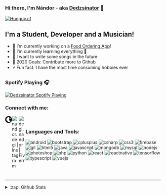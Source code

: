 ### Hi there, I'm Nándor - aka [Dedzsinator][website] 👋

[![Hunguy.cf](https://img.shields.io/website?label=Hunguy.cf&style=for-the-badge&url=https://dedzsinator.github.io/f)](https://dedzsinator.github.io/)
<!--[![Instagram Follow](https://img.shields.io/twitter/follow/codeSTACKr?color=1DA1F2&logo=twitter&style=for-the-badge)](https://www.instagram.com/nandor_degi)-->

## I'm a Student, Developer and a Musician!

- 🔭 I’m currently working on a [Food Ordering App][website]!
- 🌱 I’m currently learning everything 🤣
- 👯 I want to write some songs in the future
- 🥅 2020 Goals: Contribute more to Github
- ⚡ Fun fact: I have the most time consuming hobbies ever

### Spotify Playing 🎧
[<img src="https://novatorem-seven-blue.vercel.app/api/spotify-playing" alt="Dedzsinator Spotify Playing"
  width="350" />](https://open.spotify.com/user/21fc4mhtehzlfg7e3kmlm5eli)

### Connect with me:

[<img align="left" alt="hunguy.cf" width="22px"
  src="https://raw.githubusercontent.com/iconic/open-iconic/master/svg/globe.svg" />][website]
[<img align="left" alt="nandor.degi | Instagram" width="22px"
  src="https://cdn.jsdelivr.net/npm/simple-icons@v3/icons/instagram.svg" />][instagram]
[<img align="left" alt="degi.nandor | Fiverr" width="22px"
  src="https://cdn.jsdelivr.net/npm/simple-icons@v3/icons/fiverr.svg" />][fiverr]

<br />

### Languages and Tools:

<p align="left"><img src="https://devicons.github.io/devicon/devicon.git/icons/android/android-original-wordmark.svg"
    alt="android" width="40" height="40" /> <img
    src="https://devicons.github.io/devicon/devicon.git/icons/bootstrap/bootstrap-plain.svg" alt="bootstrap" width="40"
    height="40" /> <img src="https://devicons.github.io/devicon/devicon.git/icons/cplusplus/cplusplus-original.svg"
    alt="cplusplus" width="40" height="40" /> <img
    src="https://devicons.github.io/devicon/devicon.git/icons/csharp/csharp-original.svg" alt="csharp" width="40"
    height="40" /> <img src="https://devicons.github.io/devicon/devicon.git/icons/css3/css3-original-wordmark.svg"
    alt="css3" width="40" height="40" /> <img src="https://www.vectorlogo.zone/logos/firebase/firebase-icon.svg"
    alt="firebase" width="40" height="40" /> <img src="https://www.vectorlogo.zone/logos/git-scm/git-scm-icon.svg"
    alt="git" width="40" height="40" /> <img
    src="https://devicons.github.io/devicon/devicon.git/icons/html5/html5-original-wordmark.svg" alt="html5" width="40"
    height="40" /> <img src="https://devicons.github.io/devicon/devicon.git/icons/java/java-original-wordmark.svg"
    alt="java" width="40" height="40" /> <img
    src="https://devicons.github.io/devicon/devicon.git/icons/javascript/javascript-original.svg" alt="javascript"
    width="40" height="40" /> <img
    src="https://devicons.github.io/devicon/devicon.git/icons/mongodb/mongodb-original-wordmark.svg" alt="mongodb"
    width="40" height="40" /> <img
    src="https://devicons.github.io/devicon/devicon.git/icons/mysql/mysql-original-wordmark.svg" alt="mysql" width="40"
    height="40" /> <img src="https://devicons.github.io/devicon/devicon.git/icons/nodejs/nodejs-original-wordmark.svg"
    alt="nodejs" width="40" height="40" /> <img
    src="https://devicons.github.io/devicon/devicon.git/icons/photoshop/photoshop-plain.svg" alt="photoshop" width="40"
    height="40" /> <img src="https://devicons.github.io/devicon/devicon.git/icons/php/php-original.svg" alt="php"
    width="40" height="40" /> <img src="https://devicons.github.io/devicon/devicon.git/icons/python/python-original.svg"
    alt="python" width="40" height="40" /> <img
    src="https://devicons.github.io/devicon/devicon.git/icons/react/react-original-wordmark.svg" alt="react" width="40"
    height="40" /> <img src="https://reactnative.dev/img/header_logo.svg" alt="reactnative" width="40" height="40" />
  <img src="https://www.vectorlogo.zone/logos/tensorflow/tensorflow-icon.svg" alt="tensorflow" width="40" height="40" />
  <img src="https://devicons.github.io/devicon/devicon.git/icons/typescript/typescript-original.svg" alt="typescript"
    width="40" height="40" /> <img
    src="https://devicons.github.io/devicon/devicon.git/icons/vuejs/vuejs-original-wordmark.svg" alt="vuejs" width="40"
    height="40" /></p>

<br />
<br />

<!--
### 📕 Latest Blog Posts

- [Microinteractions: Password Validation Animation](https://dev.to/codestackr/microinteractions-password-validation-animation-5629)
- [Notion + YouTube - A Powerful Combination for Productivity](https://dev.to/codestackr/notion-youtube-a-powerful-combination-for-productivity-1def)
- [Regular Expressions (RegEx) Crash Course](https://dev.to/codestackr/regular-expressions-regex-crash-course-248n)
- [Emmet Part 2 - Advanced](https://dev.to/codestackr/emmet-part-2-advanced-4c65)
- [Deno 1.0 Released! (Easy) REST API Example](https://dev.to/codestackr/deno-1-0-released-easy-rest-api-example-2fbl)

➡️ [more blog posts...](hunguy.cf)
-->
---
<!---
<details>
  <summary>:zap: Recent Github Activity</summary>
  
1. 🗣 Commented on [#249](https://github.com//abhisheknaiidu/awesome-github-profile-readme/issues/249) in [abhisheknaiidu/awesome-github-profile-readme](https://github.com//abhisheknaiidu/awesome-github-profile-readme)
2. 🗣 Commented on [#249](https://github.com//abhisheknaiidu/awesome-github-profile-readme/issues/249) in [abhisheknaiidu/awesome-github-profile-readme](https://github.com//abhisheknaiidu/awesome-github-profile-readme)
3. 💪 Opened PR [#249](https://github.com//abhisheknaiidu/awesome-github-profile-readme/pull/249) in [abhisheknaiidu/awesome-github-profile-readme](https://github.com//abhisheknaiidu/awesome-github-profile-readme)
4. ❗️ Closed issue [#9](https://github.com//jamesgeorge007/github-activity-readme/issues/9) in [jamesgeorge007/github-activity-readme](https://github.com//jamesgeorge007/github-activity-readme)
5. 🗣 Commented on [#9](https://github.com//jamesgeorge007/github-activity-readme/issues/9) in [jamesgeorge007/github-activity-readme](https://github.com//jamesgeorge007/github-activity-readme)

</details>
--->

<details>
  <summary>:zap: Github Stats</summary>

  <img align="left" alt="Dedzsinators's Github Stats"
    src="https://github-readme-stats.codestackr.vercel.app/api?username=Dedzsinator&show_icons=true&hide_border=true" />

</details>

[website]: hunguy.cf
[instagram]: https://www.instagram.com/nandor_degi
[fiverr]: https://www.fiverr.com/degi_nandor
<!--[twitter]: https://twitter.com/codeSTACKr
[youtube]: https://youtube.com/codeSTACKr-->
<!--[linkedin]: https://linkedin.com/in/codeSTACKr-->
